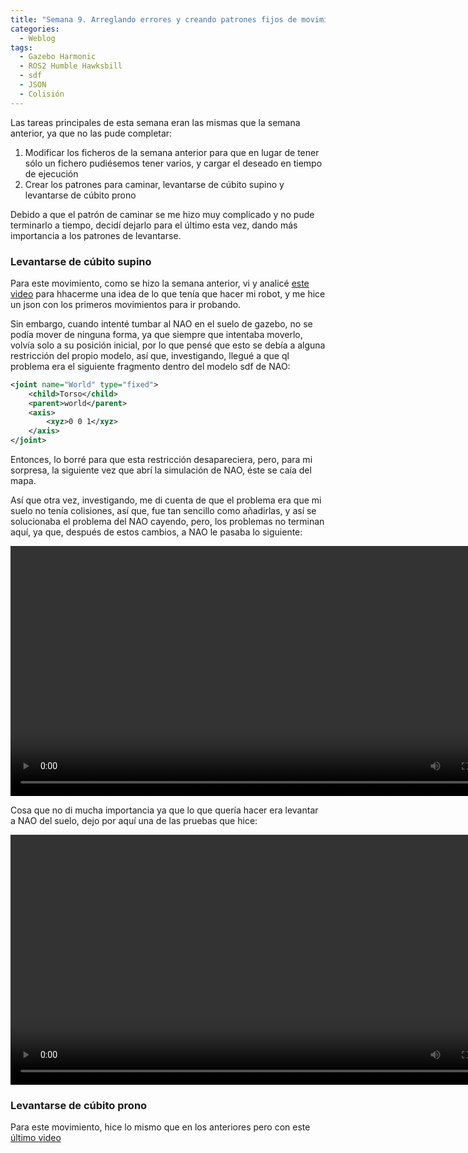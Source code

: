 ```yaml
---
title: "Semana 9. Arreglando errores y creando patrones fijos de movimiento"
categories:
  - Weblog
tags:
  - Gazebo Harmonic
  - ROS2 Humble Hawksbill
  - sdf
  - JSON
  - Colisión
---
```


Las tareas principales de esta semana eran las mismas que la semana anterior, ya que no las pude completar:
1. Modificar los ficheros de la semana anterior para que en lugar de tener sólo un fichero pudiésemos tener varios, y cargar el deseado en tiempo de ejecución
2. Crear los patrones para caminar, levantarse de cúbito supino y levantarse de cúbito prono

Debido a que el patrón de caminar se me hizo muy complicado y no pude terminarlo a tiempo, decidí dejarlo para el último esta vez, dando más importancia a los patrones de levantarse.

### Levantarse de cúbito supino 

Para este movimiento, como se hizo la semana anterior, vi y analicé [este video](https://www.youtube.com/watch?v=EX_cOJhVQSQ) para hhacerme una idea de lo que tenía que hacer mi robot, y me hice un json con los primeros movimientos para ir probando.

Sin embargo, cuando intenté tumbar al NAO en el suelo de gazebo, no se podía mover de ninguna forma, ya que siempre que intentaba moverlo, volvía solo a su posición inicial, por lo que pensé que esto se debía a alguna restricción del propio modelo, así que, investigando, llegué a que ql problema era el siguiente fragmento dentro del modelo sdf de NAO:

```xml
<joint name="World" type="fixed">
    <child>Torso</child>
    <parent>world</parent>
    <axis>
        <xyz>0 0 1</xyz>
    </axis>
</joint>
```

Entonces, lo borré para que esta restricción desapareciera, pero, para mi sorpresa, la siguiente vez que abrí la simulación de NAO, éste se caía del mapa.

Así que otra vez, investigando, me di cuenta de que el problema era que mi suelo no tenía colisiones, así que, fue tan sencillo como añadirlas, y así se solucionaba el problema del NAO cayendo, pero, los problemas no terminan aquí, ya que, después de estos cambios, a NAO le pasaba lo siguiente:

<video width="800" controls>
  <source src="/2024-tfg-eva-fernandez/images/semana-10/nao_cayendo_de_boca.webm" type="video/webm">
  Your browser does not support the video tag.
</video>

Cosa que no di mucha importancia ya que lo que quería hacer era levantar a NAO del suelo, dejo por aquí una de las pruebas que hice:

<video width="800" controls>
  <source src="/2024-tfg-eva-fernandez/images/semana-10/prueba1.webm" type="video/webm">
  Your browser does not support the video tag.
</video>


### Levantarse de cúbito prono 

Para este movimiento, hice lo mismo que en los anteriores pero con este [último video](https://www.youtube.com/watch?v=TvdMgqSbppQ) 
